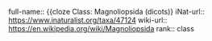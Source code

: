 full-name:: {{cloze Class: Magnoliopsida (dicots)}
iNat-url:: https://www.inaturalist.org/taxa/47124
wiki-url:: https://en.wikipedia.org/wiki/Magnoliopsida
rank:: class